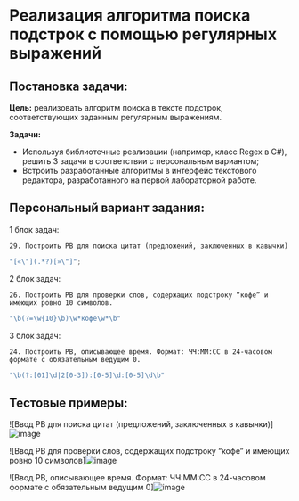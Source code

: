 # Реализация алгоритма поиска подстрок с помощью регулярных выражений

## Постановка задачи:

**Цель:** реализовать алгоритм поиска в тексте подстрок, соответствующих заданным регулярным выражениям.

**Задачи:**
- Используя библиотечные реализации (например, класс Regex в C#), решить 3 задачи в соответствии с персональным вариантом;
- Встроить разработанные алгоритмы в интерфейс текстового редактора, разработанного на первой лабораторной работе.

## Персональный вариант задания:

1 блок задач: 
```bnf
29. Построить РВ для поиска цитат (предложений, заключенных в кавычки)
```
```c#
"[«\"](.*?)[»\"]";
```
2 блок задач: 
```bnf
26. Построить РВ для проверки слов, содержащих подстроку “кофе” и имеющих ровно 10 символов.
```
```c#
"\b(?=\w{10}\b)\w*кофе\w*\b"
```
3 блок задач: 
```bnf
24. Построить РВ, описывающее время. Формат: ЧЧ:ММ:СС в 24-часовом формате с обязательным ведущим 0.
```
```c#
"\b(?:[01]\d|2[0-3]):[0-5]\d:[0-5]\d\b"
```

## Тестовые примеры: 
![Ввод РВ для поиска цитат (предложений, заключенных в кавычки)]![image](https://github.com/user-attachments/assets/174c73e6-0b1e-4606-80e7-a631ef1691eb)

![Ввод РВ для проверки слов, содержащих подстроку “кофе” и имеющих ровно 10 символов]![image](https://github.com/user-attachments/assets/5fb0d663-8505-44e8-b67a-f48bc22422aa)

![Ввод РВ, описывающее время. Формат: ЧЧ:ММ:СС в 24-часовом формате с обязательным ведущим 0]![image](https://github.com/user-attachments/assets/dd6f6640-4f69-4044-9af0-ec663f46f477)
